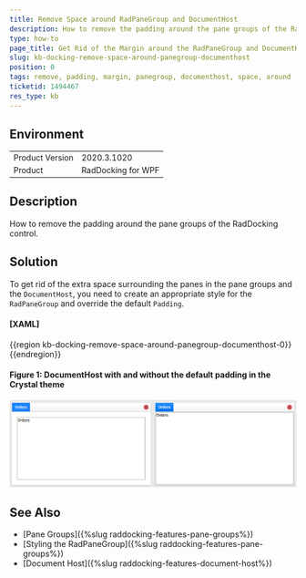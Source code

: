 ```yaml
---
title: Remove Space around RadPaneGroup and DocumentHost
description: How to remove the padding around the pane groups of the RadDocking control.
type: how-to
page_title: Get Rid of the Margin around the RadPaneGroup and DocumentHost
slug: kb-docking-remove-space-around-panegroup-documenthost
position: 0
tags: remove, padding, margin, panegroup, documenthost, space, around
ticketid: 1494467
res_type: kb
---
```


## Environment
<table>
	<tbody>
		<tr>
			<td>Product Version</td>
			<td>2020.3.1020</td>
		</tr>
		<tr>
			<td>Product</td>
			<td>RadDocking for WPF</td>
		</tr>
	</tbody>
</table>

## Description

How to remove the padding around the pane groups of the RadDocking control.

## Solution

To get rid of the extra space surrounding the panes in the pane groups and the `DocumentHost`, you need to create an appropriate style for the `RadPaneGroup` and override the default `Padding`. 

#### __[XAML]__
{{region kb-docking-remove-space-around-panegroup-documenthost-0}}
	<!-- If you're using the NoXaml binaries, you need to base the custom style on the default one for the control, like so:
	<Style TargetType="telerik:RadPaneGroup" BasedOn="{StaticResource RadPaneGroupStyle}"> -->
	<Style TargetType="telerik:RadPaneGroup">
	    <Setter Property="Padding" Value="0" />
	<!-- DocumentHost's padding should be update through style trigger for Fluent, Green, Material, Office2016 and Office2016Touch ->
	        <Style.Triggers>
	            <Trigger Property="IsInDocumentHost" Value="True">
	                <Setter Property="Padding" Value="0" />
	            </Trigger>
	    </Style.Triggers>
	</Style>
{{endregion}}

#### Figure 1: DocumentHost with and without the default padding in the Crystal theme

![DocumentHost with and without the default padding in the Crystal theme](images/kb-docking-remove-space-around-panegroup-documenthost.png)

## See Also

* [Pane Groups]({%slug raddocking-features-pane-groups%})
* [Styling the RadPaneGroup]({%slug raddocking-features-pane-groups%})
* [Document Host]({%slug raddocking-features-document-host%})